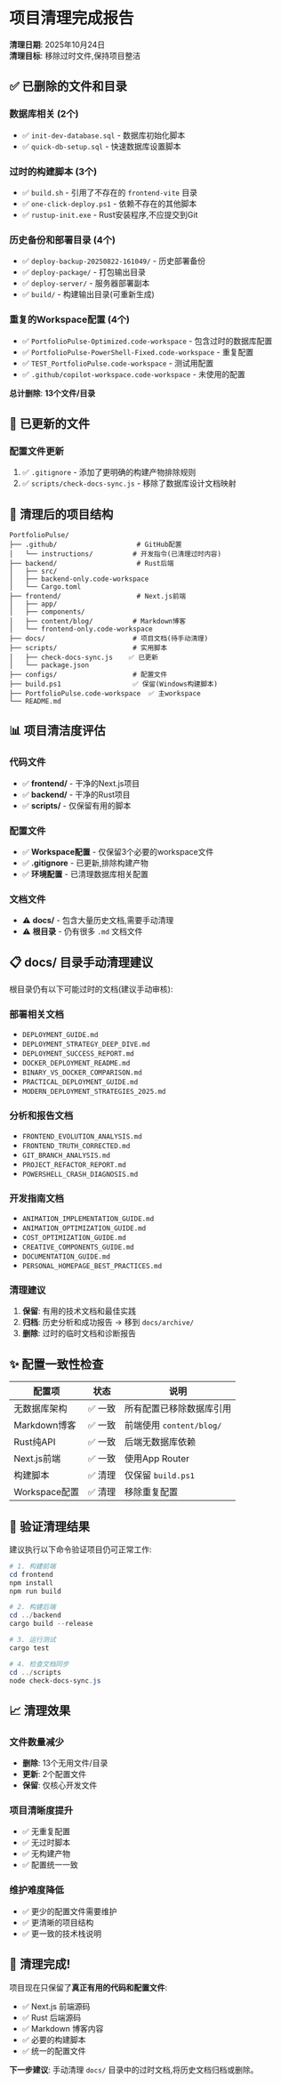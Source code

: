 # 项目清理完成报告

**清理日期**: 2025年10月24日  
**清理目标**: 移除过时文件,保持项目整洁

## ✅ 已删除的文件和目录

### 数据库相关 (2个)
- ✅ `init-dev-database.sql` - 数据库初始化脚本
- ✅ `quick-db-setup.sql` - 快速数据库设置脚本

### 过时的构建脚本 (3个)
- ✅ `build.sh` - 引用了不存在的 `frontend-vite` 目录
- ✅ `one-click-deploy.ps1` - 依赖不存在的其他脚本
- ✅ `rustup-init.exe` - Rust安装程序,不应提交到Git

### 历史备份和部署目录 (4个)
- ✅ `deploy-backup-20250822-161049/` - 历史部署备份
- ✅ `deploy-package/` - 打包输出目录
- ✅ `deploy-server/` - 服务器部署副本
- ✅ `build/` - 构建输出目录(可重新生成)

### 重复的Workspace配置 (4个)
- ✅ `PortfolioPulse-Optimized.code-workspace` - 包含过时的数据库配置
- ✅ `PortfolioPulse-PowerShell-Fixed.code-workspace` - 重复配置
- ✅ `TEST_PortfolioPulse.code-workspace` - 测试用配置
- ✅ `.github/copilot-workspace.code-workspace` - 未使用的配置

**总计删除**: **13个文件/目录**

## 📝 已更新的文件

### 配置文件更新
1. ✅ `.gitignore` - 添加了更明确的构建产物排除规则
2. ✅ `scripts/check-docs-sync.js` - 移除了数据库设计文档映射

## 🎯 清理后的项目结构

```
PortfolioPulse/
├── .github/                    # GitHub配置
│   └── instructions/          # 开发指令(已清理过时内容)
├── backend/                    # Rust后端
│   ├── src/
│   ├── backend-only.code-workspace
│   └── Cargo.toml
├── frontend/                   # Next.js前端
│   ├── app/
│   ├── components/
│   ├── content/blog/          # Markdown博客
│   └── frontend-only.code-workspace
├── docs/                      # 项目文档(待手动清理)
├── scripts/                   # 实用脚本
│   ├── check-docs-sync.js    ✅ 已更新
│   └── package.json
├── configs/                   # 配置文件
├── build.ps1                  ✅ 保留(Windows构建脚本)
├── PortfolioPulse.code-workspace  ✅ 主workspace
└── README.md
```

## 📊 项目清洁度评估

### 代码文件
- ✅ **frontend/** - 干净的Next.js项目
- ✅ **backend/** - 干净的Rust项目
- ✅ **scripts/** - 仅保留有用的脚本

### 配置文件
- ✅ **Workspace配置** - 仅保留3个必要的workspace文件
- ✅ **.gitignore** - 已更新,排除构建产物
- ✅ **环境配置** - 已清理数据库相关配置

### 文档文件
- ⚠️ **docs/** - 包含大量历史文档,需要手动清理
- ⚠️ **根目录** - 仍有很多 `.md` 文档文件

## 📋 docs/ 目录手动清理建议

根目录仍有以下可能过时的文档(建议手动审核):

### 部署相关文档
- `DEPLOYMENT_GUIDE.md`
- `DEPLOYMENT_STRATEGY_DEEP_DIVE.md`
- `DEPLOYMENT_SUCCESS_REPORT.md`
- `DOCKER_DEPLOYMENT_README.md`
- `BINARY_VS_DOCKER_COMPARISON.md`
- `PRACTICAL_DEPLOYMENT_GUIDE.md`
- `MODERN_DEPLOYMENT_STRATEGIES_2025.md`

### 分析和报告文档
- `FRONTEND_EVOLUTION_ANALYSIS.md`
- `FRONTEND_TRUTH_CORRECTED.md`
- `GIT_BRANCH_ANALYSIS.md`
- `PROJECT_REFACTOR_REPORT.md`
- `POWERSHELL_CRASH_DIAGNOSIS.md`

### 开发指南文档
- `ANIMATION_IMPLEMENTATION_GUIDE.md`
- `ANIMATION_OPTIMIZATION_GUIDE.md`
- `COST_OPTIMIZATION_GUIDE.md`
- `CREATIVE_COMPONENTS_GUIDE.md`
- `DOCUMENTATION_GUIDE.md`
- `PERSONAL_HOMEPAGE_BEST_PRACTICES.md`

### 清理建议
1. **保留**: 有用的技术文档和最佳实践
2. **归档**: 历史分析和成功报告 → 移到 `docs/archive/`
3. **删除**: 过时的临时文档和诊断报告

## ✨ 配置一致性检查

| 配置项 | 状态 | 说明 |
|--------|------|------|
| 无数据库架构 | ✅ 一致 | 所有配置已移除数据库引用 |
| Markdown博客 | ✅ 一致 | 前端使用 `content/blog/` |
| Rust纯API | ✅ 一致 | 后端无数据库依赖 |
| Next.js前端 | ✅ 一致 | 使用App Router |
| 构建脚本 | ✅ 清理 | 仅保留 `build.ps1` |
| Workspace配置 | ✅ 清理 | 移除重复配置 |

## 🚀 验证清理结果

建议执行以下命令验证项目仍可正常工作:

```powershell
# 1. 构建前端
cd frontend
npm install
npm run build

# 2. 构建后端
cd ../backend
cargo build --release

# 3. 运行测试
cargo test

# 4. 检查文档同步
cd ../scripts
node check-docs-sync.js
```

## 📈 清理效果

### 文件数量减少
- **删除**: 13个无用文件/目录
- **更新**: 2个配置文件
- **保留**: 仅核心开发文件

### 项目清晰度提升
- ✅ 无重复配置
- ✅ 无过时脚本
- ✅ 无构建产物
- ✅ 配置统一一致

### 维护难度降低
- ✅ 更少的配置文件需要维护
- ✅ 更清晰的项目结构
- ✅ 更一致的技术栈说明

## 🎉 清理完成!

项目现在只保留了**真正有用的代码和配置文件**:
- ✅ Next.js 前端源码
- ✅ Rust 后端源码
- ✅ Markdown 博客内容
- ✅ 必要的构建脚本
- ✅ 统一的配置文件

**下一步建议**: 手动清理 `docs/` 目录中的过时文档,将历史文档归档或删除。

